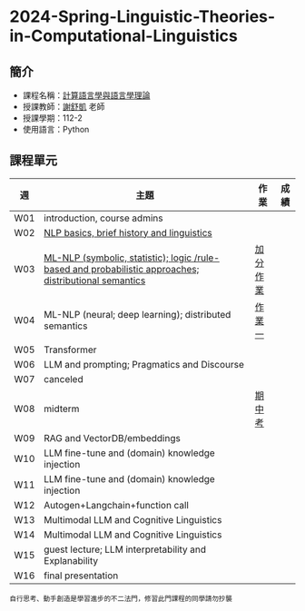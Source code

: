 # 2024-Spring-Linguistic-Theories-in-Computational-Linguistics
## 簡介
* 課程名稱：[計算語言學與語言學理論](https://coursemap.aca.ntu.edu.tw/course_map_all/course.php?code=142+D0200)
* 授課教師：[謝舒凱](http://ai.robo.ntu.edu.tw/personal.php?id=69) 老師
* 授課學期：112-2
* 使用語言：Python
 
## 課程單元
|週|主題|作業|成績|
|----|----|----|----|
|W01|introduction, course admins|||
|W02|[NLP basics, brief history and linguistics](https://hackmd.io/@895n2PoiTf6zr08FjTMQ_Q/BJOwdO43T/https%3A%2F%2Fhackmd.io%2F%40895n2PoiTf6zr08FjTMQ_Q%2FrJAsDON26)|||
|W03|[ML-NLP (symbolic, statistic); logic /rule-based and probabilistic approaches; distributional semantics](https://hackmd.io/@895n2PoiTf6zr08FjTMQ_Q/BJOwdO43T/https%3A%2F%2Fhackmd.io%2F%40895n2PoiTf6zr08FjTMQ_Q%2Fryiw1bwp6)|[加分作業](https://github.com/sleeping-psystudent/2024-Spring-Linguistic-Theories-in-Computational-Linguistics/tree/main/%E5%8A%A0%E5%88%86%E4%BD%9C%E6%A5%AD%EF%BC%9A%20bigram)||
|W04|ML-NLP (neural; deep learning); distributed semantics|[作業一](https://github.com/sleeping-psystudent/2024-Spring-Linguistic-Theories-in-Computational-Linguistics/tree/main/%E4%BD%9C%E6%A5%AD%E4%B8%80%EF%BC%9A%E4%B8%AD%E6%96%87%E8%A9%9E%E6%84%8F%E8%87%AA%E5%8B%95%E6%A8%99%E8%A8%98%E6%87%89%E7%94%A8)||
|W05|Transformer|||
|W06|LLM and prompting; Pragmatics and Discourse|||
|W07|canceled|||
|W08|midterm|[期中考](https://github.com/sleeping-psystudent/2024-Spring-Linguistic-Theories-in-Computational-Linguistics/tree/main/%E6%9C%9F%E4%B8%AD%E8%80%83)||
|W09|RAG and VectorDB/embeddings|||
|W10|LLM fine-tune and (domain) knowledge injection|||
|W11|LLM fine-tune and (domain) knowledge injection|||
|W12|Autogen+Langchain+function call|||
|W13|Multimodal LLM and Cognitive Linguistics|||
|W14|Multimodal LLM and Cognitive Linguistics|||
|W15|guest lecture; LLM interpretability and Explanability|||
|W16|final presentation|||

    自行思考、動手創造是學習進步的不二法門，修習此門課程的同學請勿抄襲
